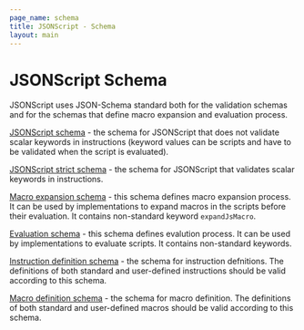 ```yaml
---
page_name: schema
title: JSONScript - Schema
layout: main
---
```

# JSONScript Schema

JSONScript uses JSON-Schema standard both for the validation schemas and for the schemas that define macro expansion and evaluation process.

[JSONScript schema](http://www.jsonscript.org/schema/schema.json#) - the schema for JSONScript that does not validate scalar keywords in instructions (keyword values can be scripts and have to be validated when the script is evaluated).

[JSONScript strict schema](http://www.jsonscript.org/schema/schema_strict.json#) - the schema for JSONScript that validates scalar keywords in instructions.

[Macro expansion schema](http://www.jsonscript.org/schema/expand_macros.json#) - this schema defines macro expansion process. It can be used by implementations to expand macros in the scripts before their evaluation. It contains non-standard keyword `expandJsMacro`.

[Evaluation schema](http://www.jsonscript.org/schema/evaluate.json#) - this schema defines evalution process. It can be used by implementations to evaluate scripts. It contains non-standard keywords.

[Instruction definition schema](http://www.jsonscript.org/schema/instruction.json#) - the schema for instruction defnitions. The definitions of both standard and user-defined instructions should be valid according to this schema.

[Macro definition schema](http://www.jsonscript.org/schema/macro.json#) - the schema for macro definition. The definitions of both standard and user-defined macros should be valid according to this schema.
